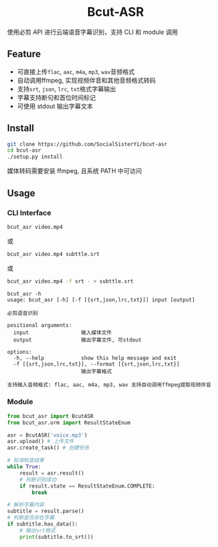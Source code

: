 <h1 align="center">Bcut-ASR</h1>

使用必剪 API 进行云端语音字幕识别，支持 CLI 和 module 调用

## Feature

- 可直接上传`flac`, `aac`, `m4a`, `mp3`, `wav`音频格式
- 自动调用ffmpeg, 实现视频伴音和其他音频格式转码
- 支持`srt`, `json`, `lrc`, `txt`格式字幕输出
- 字幕支持断句和首位时间标记
- 可使用 stdout 输出字幕文本

## Install

```bash
git clone https://github.com/SocialSisterYi/bcut-asr
cd bcut-asr
./setup.py install
```

媒体转码需要安装 ffmpeg, 且系统 PATH 中可访问

## Usage

### CLI Interface

```bash
bcut_asr video.mp4
```

或

```bash
bcut_asr video.mp4 subttle.srt
```

或

```bash
bcut_asr video.mp4 -f srt - > subttle.srt
```

```
bcut_asr -h                
usage: bcut_asr [-h] [-f [{srt,json,lrc,txt}]] input [output]

必剪语音识别

positional arguments:
  input                 输入媒体文件
  output                输出字幕文件, 可stdout

options:
  -h, --help            show this help message and exit
  -f [{srt,json,lrc,txt}], --format [{srt,json,lrc,txt}]
                        输出字幕格式

支持输入音频格式: flac, aac, m4a, mp3, wav 支持自动调用ffmpeg提取视频伴音
```

### Module

```python
from bcut_asr import BcutASR
from bcut_asr.orm import ResultStateEnum

asr = BcutASR('voice.mp3')
asr.upload() # 上传文件
asr.create_task() # 创建任务

# 轮询检查结果
while True:
    result = asr.result()
    # 判断识别成功
    if result.state == ResultStateEnum.COMPLETE:
        break

# 解析字幕内容
subtitle = result.parse()
# 判断是否存在字幕
if subtitle.has_data():
    # 输出srt格式
    print(subtitle.to_srt())
```